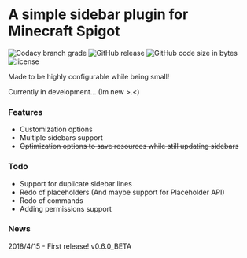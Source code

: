 # A simple sidebar plugin for Minecraft Spigot
![Codacy branch grade](https://img.shields.io/codacy/grade/ad2a5c3320dd43cbad38ba13a85f8a66/release.svg?style=flat-square) ![GitHub release](https://img.shields.io/github/release/flintintoe/SimpleSidebar.svg?style=flat-square) ![GitHub code size in bytes](https://img.shields.io/github/languages/code-size/flintintoe/SimpleSidebar/release.svg?style=flat-square) ![license](https://img.shields.io/github/license/flintintoe/SimpleSidebar.svg?style=flat-square)


Made to be highly configurable while being small!

Currently in development... (Im new >.<)

### Features
- Customization options
- Multiple sidebars support
- ~~Optimization options to save resources while still updating sidebars~~

### Todo
- Support for duplicate sidebar lines
- Redo of placeholders (And maybe support for Placeholder API)
- Redo of commands
- Adding permissions support

### News
2018/4/15 - First release! v0.6.0_BETA

